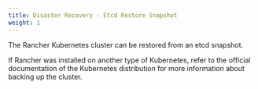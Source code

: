```yaml
---
title: Disaster Recovery - Etcd Restore Snapshot
weight: 1
---
```


The Rancher Kubernetes cluster can be restored from an etcd snapshot.

If Rancher was installed on another type of Kubernetes, refer to the official documentation of the Kubernetes distribution for more information about backing up the cluster.